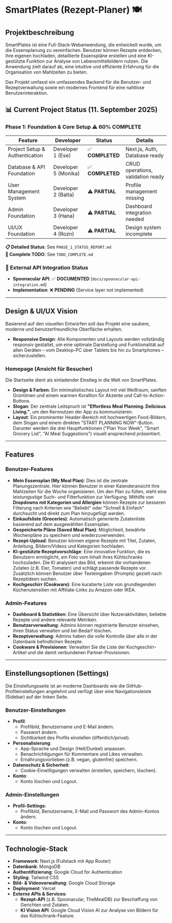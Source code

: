 # SmartPlates (Rezept-Planer) 🍽️

## Projektbeschreibung

SmartPlates ist eine Full-Stack-Webanwendung, die entwickelt wurde, um die Essensplanung zu vereinfachen. Benutzer können Rezepte entdecken, ihre eigenen hochladen, detaillierte Essenspläne erstellen und eine KI-gestützte Funktion zur Analyse von Lebensmittelbildern nutzen. Die Anwendung zielt darauf ab, eine intuitive und effiziente Erfahrung für die Organisation von Mahlzeiten zu bieten.

Das Projekt umfasst ein umfassendes Backend für die Benutzer- und Rezeptverwaltung sowie ein modernes Frontend für eine nahtlose Benutzerinteraktion.

## 📊 Current Project Status (11. September 2025)

### Phase 1: Foundation & Core Setup ⚠️ **60% COMPLETE**

| Feature | Developer | Status | Details |
|---------|-----------|--------|---------|
| Project Setup & Authentication | Developer 1 (Ese) | ✅ **COMPLETED** | Next.js, Auth, Database ready |
| Database & API Foundation | Developer 5 (Monika) | ✅ **COMPLETED** | CRUD operations, validation ready |
| User Management System | Developer 2 (Balta) | ⚠️ **PARTIAL** | Profile management missing |
| Admin Foundation | Developer 3 (Hana) | ⚠️ **PARTIAL** | Dashboard integration needed |
| UI/UX Foundation | Developer 4 (Rozn) | ⚠️ **PARTIAL** | Design system incomplete |

**📋 Detailed Status**: See `PHASE_1_STATUS_REPORT.md`  
**📝 Complete TODO**: See `TODO_COMPLETE.md`

### 🔗 External API Integration Status
- **Spoonacular API**: ✅ **DOCUMENTED** (`docs/spoonacular-api-integration.md`)
- **Implementation**: ❌ **PENDING** (Service layer not implemented)

---

## Design & UI/UX Vision

Basierend auf den visuellen Entwürfen soll das Projekt eine saubere, moderne und benutzerfreundliche Oberfläche erhalten.

* **Responsive Design**: Alle Komponenten und Layouts werden vollständig responsiv gestaltet, um eine optimale Darstellung und Funktionalität auf allen Geräten – vom Desktop-PC über Tablets bis hin zu Smartphones – sicherzustellen.

### Homepage (Ansicht für Besucher)

Die Startseite dient als einladender Einstieg in die Welt von SmartPlates.
* **Design & Farben**: Ein minimalistisches Layout mit viel Weißraum, sanften Grüntönen und einem warmen Korallton für Akzente und Call-to-Action-Buttons.
* **Slogan**: Der zentrale Leitspruch ist **"Effortless Meal Planning. Delicious Living."**, um den Kernnutzen der App zu kommunizieren.
* **Layout**: Ein prominenter Header-Bereich mit hochwertigen Food-Bildern, dem Slogan und einem direkten "START PLANNING NOW"-Button. Darunter werden die drei Hauptfunktionen ("Plan Your Week", "Smart Grocery List", "AI Meal Suggestions") visuell ansprechend präsentiert.

---

## Features

### Benutzer-Features

* **Mein Essensplan (My Meal Plan)**: Dies ist die zentrale Planungszentrale. Hier können Benutzer in einer Kalenderansicht ihre Mahlzeiten für die Woche organisieren. Um den Plan zu füllen, steht eine leistungsstige Such- und Filterfunktion zur Verfügung. Mithilfe von **Dropdowns mit Kategorien und Allergien** können Rezepte zur besseren Filterung nach Kriterien wie "Beliebt" oder "Schnell & Einfach" durchsucht und direkt zum Plan hinzugefügt werden.
* **Einkaufsliste (Groceries)**: Automatisch generierte Zutatenliste basierend auf dem ausgewählten Essensplan.
* **Gespeicherte Pläne (Saved Meal Plan)**: Möglichkeit, bewährte Wochenpläne zu speichern und wiederzuverwenden.
* **Rezept-Upload**: Benutzer können eigene Rezepte mit Titel, Zutaten, Anleitung, Bildern/Videos und Kategorien hochladen.
* **KI-gestützte Rezeptvorschläge**: Eine innovative Funktion, die es Benutzern ermöglicht, ein Foto vom Inhalt ihres Kühlschranks hochzuladen. Die KI analysiert das Bild, erkennt die vorhandenen Zutaten (z.B. Eier, Tomaten) und schlägt passende Rezepte vor. Zusätzlich können Benutzer über Texteingaben (Prompts) gezielt nach Rezeptideen suchen.
* **Kochgeschirr (Cookware)**: Eine kuratierte Liste von grundlegenden Küchenutensilien mit Affiliate-Links zu Amazon oder IKEA.

### Admin-Features

* **Dashboard & Statistiken**: Eine Übersicht über Nutzeraktivitäten, beliebte Rezepte und andere relevante Metriken.
* **Benutzerverwaltung**: Admins können registrierte Benutzer einsehen, ihren Status verwalten und bei Bedarf löschen.
* **Rezeptverwaltung**: Admins haben die volle Kontrolle über alle in der Datenbank befindlichen Rezepte.
* **Cookware & Provisionen**: Verwalten Sie die Liste der Kochgeschirr-Artikel und die damit verbundenen Partner-Provisionen.

---

## Einstellungsoptionen (Settings)

Die Einstellungsseite ist an moderne Dashboards wie die GitHub-Profileinstellungen angelehnt und verfügt über eine Navigationsleiste (Sidebar) auf der linken Seite.

### Benutzer-Einstellungen

* **Profil**:
    * Profilbild, Benutzername und E-Mail ändern.
    * Passwort ändern.
    * Sichtbarkeit des Profils einstellen (öffentlich/privat).
* **Personalisierung**:
    * App-Sprache und Design (Hell/Dunkel) anpassen.
    * Benachrichtigungen für Kommentare und Likes verwalten.
    * Ernährungsvorlieben (z.B. vegan, glutenfrei) speichern.
* **Datenschutz & Sicherheit**:
    * Cookie-Einwilligungen verwalten (erstellen, speichern, löschen).
* **Konto**:
    * Konto löschen und Logout.

### Admin-Einstellungen

* **Profil-Settings**:
    * Profilbild, Benutzername, E-Mail und Passwort des Admin-Kontos ändern.
* **Konto**:
    * Konto löschen und Logout.

---

## Technologie-Stack

* **Framework**: Next.js (Fullstack mit App Router)
* **Datenbank**: MongoDB
* **Authentifizierung**: Google Cloud for Authentication
* **Styling**: Tailwind CSS
* **Bild- & Videoverwaltung**: Google Cloud Storage
* **Deployment**: Vercel
* **Externe APIs & Services**:
    * **Rezept-API** (z.B. Spoonacular, TheMealDB) zur Beschaffung von Gerichten und Zutaten.
    * **KI Vision API**: Google Cloud Vision AI zur Analyse von Bildern für das Kühlschrank-Feature.